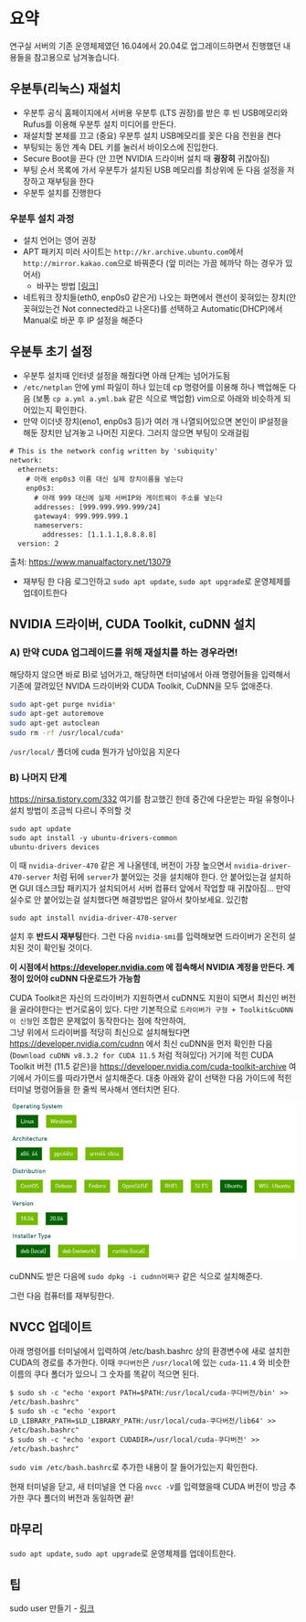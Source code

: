 # 요약
연구실 서버의 기존 운영체제였던 16.04에서 20.04로 업그레이드하면서 진행했던 내용들을 참고용으로 남겨놓습니다.

## 우분투(리눅스) 재설치
- 우분투 공식 홈페이지에서 서버용 우분투 (LTS 권장)를 받은 후 빈 USB메모리와 Rufus를 이용해 우분투 설치 미디어를 만든다.
- 재설치할 본체를 끄고 (중요) 우분투 설치 USB메모리를 꽂은 다음 전원을 켠다
- 부팅되는 동안 계속 DEL 키를 눌러서 바이오스에 진입한다.
- Secure Boot을 끈다 (안 끄면 NVIDIA 드라이버 설치 때 **굉장히** 귀찮아짐)
- 부팅 순서 목록에 가서 우분투가 설치된 USB 메모리를 최상위에 둔 다음 설정을 저장하고 재부팅을 한다
- 우분투 설치를 진행한다  

### 우분투 설치 과정
- 설치 언어는 영어 권장
- APT 패키지 미러 사이트는 `http://kr.archive.ubuntu.com`에서 `http://mirror.kakao.com`으로 바꿔준다 (앞 미러는 가끔 헤까닥 하는 경우가 있어서)
  - 바꾸는 방법 [[링크](https://teddylee777.github.io/linux/ubuntu%EC%97%90%EC%84%9C-apt-get%EC%98%A4%EB%A5%98%EC%8B%9C-mirror%EC%82%AC%EC%9D%B4%ED%8A%B8-%EC%97%85%EB%8D%B0%EC%9D%B4%ED%8A%B8%EB%B0%A9%EB%B2%95/)]
- 네트워크 장치들(eth0, enp0s0 같은거) 나오는 화면에서 랜선이 꽂혀있는 장치(안 꽂혀있는건 Not connected라고 나온다)를 선택하고 Automatic(DHCP)에서 Manual로 바꾼 후 IP 설정을 해준다

## 우분투 초기 설정
- 우분투 설치때 인터넷 설정을 해줬다면 아래 단계는 넘어가도됨
- `/etc/netplan` 안에 yml 파일이 하나 있는데 cp 명령어를 이용해 하나 백업해둔 다음 (보통 `cp a.yml a.yml.bak` 같은 식으로 백업함) vim으로 아래와 비슷하게 되어있는지 확인한다.
- 만약 이더넷 장치(eno1, enp0s3 등)가 여러 개 나열되어있으면 본인이 IP설정을 해둔 장치만 남겨놓고 나머진 지운다. 그러지 않으면 부팅이 오래걸림
```shell
# This is the network config written by 'subiquity'
network:
  ethernets:
    # 아래 enp0s3 이름 대신 실제 장치이름을 넣는다
    enp0s3:
      # 아래 999 대신에 실제 서버IP와 게이트웨이 주소를 넣는다
      addresses: [999.999.999.999/24]
      gateway4: 999.999.999.1
      nameservers:
        addresses: [1.1.1.1,8.8.8.8]
  version: 2
```
출처: https://www.manualfactory.net/13079

- 재부팅 한 다음 로그인하고 `sudo apt update`, `sudo apt upgrade`로 운영체제를 업데이트한다

## NVIDIA 드라이버, CUDA Toolkit, cuDNN 설치

### A) 만약 CUDA 업그레이드를 위해 재설치를 하는 경우라면!
해당하지 않으면 바로 B)로 넘어가고, 해당하면 터미널에서 아래 명령어들을 입력해서 기존에 깔려있던 NVIDA 드라이버와 CUDA Toolkit, CuDNN을 모두 없애준다.

```bash
sudo apt-get purge nvidia* 
sudo apt-get autoremove
sudo apt-get autoclean
sudo rm -rf /usr/local/cuda*
```
`/usr/local/` 폴더에 cuda 뭔가가 남아있음 지운다

### B) 나머지 단계

https://nirsa.tistory.com/332 여기를 참고했긴 한데 중간에 다운받는 파일 유형이나 설치 방법이 조금씩 다르니 주의할 것  

```shell
sudo apt update 
sudo apt install -y ubuntu-drivers-common
ubuntu-drivers devices
```
이 때 `nvidia-driver-470` 같은 게 나올텐데, 버전이 가장 높으면서 `nvidia-driver-470-server` 처럼 뒤에 `server`가 붙어있는 것을 설치해야 한다. 안 붙어있는걸 설치하면 GUI 데스크탑 패키지가 설치되어서 서버 컴퓨터 앞에서 작업할 때 귀찮아짐... 만약 실수로 안 붙어있는걸 설치했다면 해결방법은 알아서 찾아보세요. 있긴함
```
sudo apt install nvidia-driver-470-server
```
설치 후 **반드시 재부팅**한다. 그런 다음 `nvidia-smi`를 입력해보면 드라이버가 온전히 설치된 것이 확인될 것이다.

**이 시점에서 https://developer.nvidia.com 에 접속해서 NVIDIA 계정을 만든다. 계정이 있어야 cuDNN 다운로드가 가능함**

CUDA Toolkit은 자신의 드라이버가 지원하면서 cuDNN도 지원이 되면서 최신인 버전을 골라야한다는 번거로움이 있다. 다만 기본적으로 `드라이버가 구형 + Toolkit&cuDNN이 신형`인 조합은 문제없이 동작한다는 점에 착안하여,  
그냥 위에서 드라이버를 적당히 최신으로 설치해뒀다면 https://developer.nvidia.com/cudnn 에서 최신 cuDNN을 먼저 확인한 다음 (`Download cuDNN v8.3.2 for CUDA 11.5` 처럼 적혀있다) 거기에 적힌 CUDA Toolkit 버전 (11.5 같은)을 https://developer.nvidia.com/cuda-toolkit-archive 여기에서 가이드를 따라가면서 설치해준다. 대충 아래와 같이 선택한 다음 가이드에 적힌 터미널 명령어들을 한 줄씩 복사해서 엔터치면 된다.  

![cudatoolkit-options.png](/files/cudatoolkit-options.png)  

cuDNN도 받은 다음에 `sudo dpkg -i cudnn어쩌구` 같은 식으로 설치해준다.  

그런 다음 컴퓨터를 재부팅한다.

## NVCC 업데이트
아래 명령어를 터미널에서 입력하여 /etc/bash.bashrc 상의 환경변수에 새로 설치한 CUDA의 경로를 추가한다.
이때 `쿠다버전`은 `/usr/local`에 있는 `cuda-11.4` 와 비슷한 이름의 쿠다 폴더가 있으니 그 숫자를 똑같이 적으면 된다.
```Shell
$ sudo sh -c "echo 'export PATH=$PATH:/usr/local/cuda-쿠다버전/bin' >> /etc/bash.bashrc"
$ sudo sh -c "echo 'export LD_LIBRARY_PATH=$LD_LIBRARY_PATH:/usr/local/cuda-쿠다버전/lib64' >> /etc/bash.bashrc"
$ sudo sh -c "echo 'export CUDADIR=/usr/local/cuda-쿠다버전' >> /etc/bash.bashrc"
```

`sudo vim /etc/bash.bashrc`로 추가한 내용이 잘 들어가있는지 확인한다.

현재 터미널을 닫고, 새 터미널을 연 다음 `nvcc -V`를 입력했을때 CUDA 버전이 방금 추가한 쿠다 폴더의 버전과 동일하면 끝!

## 마무리
`sudo apt update`, `sudo apt upgrade`로 운영체제를 업데이트한다.

## 팁
sudo user 만들기 - [링크](https://linuxize.com/post/how-to-create-a-sudo-user-on-ubuntu/)
